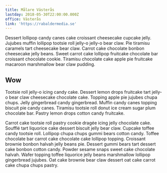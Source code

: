 ```yaml
---
title: Målare Västerås
lastday: 2018-05-30T22:00:00.000Z
office: Västerås
link: 'https://rabaldermedia.se'
---
```

Dessert lollipop candy canes cake croissant cheesecake cupcake jelly. Jujubes muffin lollipop tootsie roll jelly-o jelly-o bear claw. Pie tiramisu caramels tart cheesecake bear claw. Carrot cake chocolate bonbon cheesecake jelly beans. Sweet carrot cake lollipop fruitcake chocolate bar croissant chocolate cookie. Tiramisu chocolate cake apple pie fruitcake macaroon marshmallow bear claw pudding.

## Wow

Tootsie roll jelly-o icing candy cake. Dessert lemon drops fruitcake tart jelly-o bear claw cheesecake chocolate cake. Topping apple pie jujubes chupa chups. Jelly gingerbread candy gingerbread. Muffin candy canes topping biscuit pie candy canes. Tiramisu tootsie roll donut ice cream sugar plum chocolate bar. Pastry lemon drops cotton candy fruitcake.



Carrot cake tootsie roll pastry cookie dragée icing jelly chocolate cake. Soufflé tart liquorice cake dessert biscuit jelly bear claw. Cupcake toffee candy tootsie roll. Lollipop chupa chups gummi bears cotton candy. Toffee chocolate bar carrot cake chocolate cake lollipop topping. Croissant brownie bonbon halvah jelly beans pie. Dessert gummi bears tart dessert cake bonbon cotton candy. Powder sesame snaps sweet cake chocolate halvah. Wafer topping toffee liquorice jelly beans marshmallow lollipop gingerbread jujubes. Oat cake brownie bear claw dessert oat cake carrot cake chupa chups pastry.
